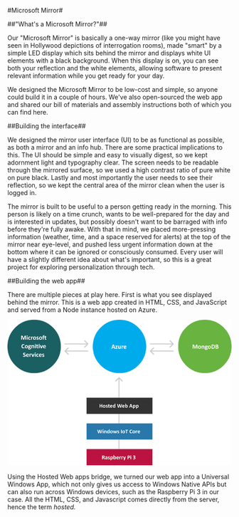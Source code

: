 #Microsoft Mirror#

##"What's a Microsoft Mirror?"##

Our "Microsoft Mirror" is basically a one-way mirror (like you might have seen in Hollywood depictions of interrogation rooms), made "smart" by a simple LED display which sits behind the mirror and displays white UI elements with a black background. When this display is on, you can see both your reflection and the white elements, allowing software to present relevant information while you get ready for your day.

We designed the Microsoft Mirror to be low-cost and simple, so anyone could build it in a couple of hours. We've also open-sourced the web app and shared our bill of materials and assembly instructions both of which you can find here.

##Building the interface##

We designed the mirror user interface (UI) to be as functional as possible, as both a mirror and an info hub. There are some practical implications to this. The UI should be simple and easy to visually digest, so we kept adornment light and typography clear. The screen needs to be readable through the mirrored surface, so we used a high contrast ratio of pure white on pure black. Lastly and most importantly the user needs to see their reflection, so we kept the central area of the mirror clean when the user is logged in.

The mirror is built to be useful to a person getting ready in the morning. This person is likely on a time crunch, wants to be well-prepared for the day and is interested in updates, but possibly doesn't want to be barraged with info before they're fully awake. With that in mind, we placed more-pressing information (weather, time, and a space reserved for alerts) at the top of the mirror near eye-level, and pushed less urgent information down at the bottom where it can be ignored or consciously consumed. Every user will have a slightly different idea about what's important, so this is a great project for exploring personalization through tech.

##Building the web app##

There are multiple pieces at play here. First is what you see displayed behind the mirror. This is a web app created in HTML, CSS, and JavaScript and served from a Node instance hosted on Azure.

![alt text](https://github.com/Criviere/HackGT16/blob/master/magic-mirror-architecture-diagram.png)

Using the Hosted Web apps bridge, we turned our web app into a Universal Windows App, which not only gives us access to Windows Native APIs but can also run across Windows devices, such as the Raspberry Pi 3 in our case. All the HTML, CSS, and Javascript comes directly from the server, hence the term *hosted.*

